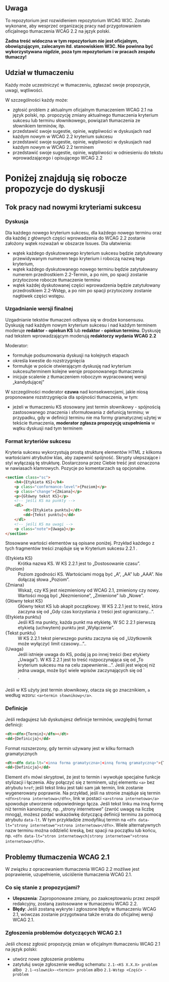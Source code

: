 ## Uwaga

To repozytorium jest rozwidleniem repozytorium WCAG W3C. Zostało wykonane, aby wesprzeć organizację pracy nad przygotowaniem oficjalnego tłumaczenia WCAG 2.2 na język polski.

**Żadna treść widoczna w tym repozytorium nie jest oficjalnym, obowiązującym, zalecanym itd. stanowiskiem W3C. Nie powinna być wykorzystywana nigdzie, poza tym repozytorium i w pracach zespołu tłumaczy!**

## Udział w tłumaczeniu

Każdy może uczestniczyć w tłumaczeniu, zgłaszać swoje propozycje, uwagi, wątliwości.

W szczególności każdy może:

- zgłosić problem z aktualnym oficjalnym tłumaczeniem WCAG 2.1 na język polski, np. propozycję zmiany aktualnego tłumaczenia kryterium sukcesu lub terminu słownikowego, powiązań tłumaczenia ze słownikiem terminów, itp.
- przedstawić swoje sugestie, opinie, wątpliwości w dyskusjach nad każdym nowym w WCAG 2.2 kryterium sukcesu  
- przedstawić swoje sugestie, opinie, wątpliwości w dyskusjach nad każdym nowym w WCAG 2.2 terminem
- przedstawić swoje sugestie, opinie, wątpliwości w odniesieniu do tekstu wprowadzającego i opisującego WCAG 2.2

# Poniżej znajdują się robocze propozycje do dyskusji

## Tok pracy nad nowymi kryteriami sukcesu

### Dyskusja

Dla każdego nowego kryterium sukcesu, dla każdego nowego terminu oraz dla każdej z głównych części wprowadzenia do WCAG 2.2 zostanie założony wątek rozważań w obszarze Issues.
Dla ułatwienia:

- wątek każdego dyskutowanego kryterium sukcesu będzie zatytułowany przewidywanym numerem tego kryterium i roboczą nazwą tego kryterium,
- wątek każdego dyskutowanego nowego terminu będzie zatytułowany numerem przedrostkiem 2.2-Termin, a po nim, po spacji zostanie przytoczone robocze tłumaczenie terminu
- wątek każdej dyskutowanej części wprowadzenia będzie zatytułowany przedrostkiem 2.2-Wstęp, a po nim po spacji przytoczony zostanie nagłówek części wstępu. 

### Uzgadnianie wersji finalnej
Uzgadnianie tekstów tłumaczeń odbywa się w drodze konsensusu.
Dyskusję nad każdym nowym kryterium sukcesu i nad każdym terminem moderuje **redaktor - opiekun KS** lub **redaktor - opiekun terminu**.
Dyskusję nad tekstem wprowadzającym moderują **redaktorzy wydania WCAG 2.2**

Moderator:

- formułuje podsumowania dyskusji na kolejnych etapach
- określa kwestie do rozstrzygnięcia
- formułuje w poście otwierającym dyskusję nad kryterium sukcesu/terminem kolejne wersje proponowanego tłumaczenia
- inicjuje scalenie z tłumaczeniem roboczym wypracowanej wersji „kandydującej”

W szczególności moderator **czuwa** nad konsekwencjami, jakie niosą proponowane rozstrzygnięcia dla spójności tłumaczenia, w tym:
- jeżeli w tłumaczeniu KS stosowany jest termin słownikowy - spójnością zastosowanego znaczenia i sformułowania z defunicją terminu; w przypadku, gdy w definicji terminu nie ma formy gramatycznej użytej w tekście tłumaczenia, **moderator zgłasza propozycję uzupełnienia** w wątku dyskusji nad tym terminem   
 
### Format kryteriów sukcesu

Kryteria sukcesu wykorzystują prostą strukturę elementów HTML z kilkoma wartościami atrybutów klas, aby zapewnić spójność. Skrypty ulepszające i styl wyłączają tę strukturę. Dostarczona przez Ciebie treść jest oznaczona w nawiasach klamrowych. Pozycje po komentarzach są opcjonalne.

```html
<section class="sc">
	<h4>{Etykieta KS}</h4>
	<p class="conformance-level">{Poziom}</p>
	<p class="change">{Zmiana}</p>
	<p>{Główny tekst KS}</p>
	<!-- jeśli KS ma punkty -->
	<dl>
		<dt>{Etykieta punktu}</dt>
		<dd>{Tekst punktu}</dd>
	</dl>
	<!-- jeśli KS ma uwagi -->
	<p class="note">{Uwaga}</p>
</section>
```

Stosowane wartości elementów są opisane poniżej. Przykład każdego z tych fragmentów treści znajduje się w Kryterium sukcesu 2.2.1 .

<dl>
	<dt>{Etykieta KS}</dt>
	<dd>Krótka nazwa KS. W KS 2.2.1 jest to „Dostosowanie czasu”.</dd>
	<dt>{Poziom}</dt>
	<dd>Poziom zgodności KS. Wartościami mogą być „A”, „AA” lub „AAA”. Nie dołączaj słowa „Poziom”.</dd>
	<dt>{Zmiana}</dt>
	<dd>Wskaż, czy KS jest niezmieniony od WCAG 2.1, zmieniony czy nowy. Wartości mogą być „Niezmienione”, „Zmienione” lub „Nowe”.</dd>
	<dt>{Główny tekst KS}</dt>
	<dd>Główny tekst KS lub akapit początkowy. W KS 2.2.1 jest to treść, która zaczyna się od „Gdy czas korzystania z treści jest ograniczany…”.</dd>
	<dt>{Etykieta punktu}</dt>
	<dd>Jeśli KS ma punkty, każda punkt ma etykietę. W SC 2.2.1 pierwszą etykietą (uchwytem) punktu jest „Wyłączenie”.</dd>
	<dt>{Tekst punktu}</dt>
	<dd>W KS 2.2.1 tekst pierwszego punktu zaczyna się od „Użytkownik może wyłączyć limit czasowy…”..</dd>
	<dt>{Uwaga}</dt>
	<dd>Jeśli istnieje uwaga do KS, podaj ją po innej treści (bez etykiety „Uwaga”). W KS 2.2.1 jest to treść rozpoczynająca się od „To kryterium sukcesu ma na celu zapewnienie…”. Jeśli jest więcej niż jedna uwaga, może być wiele wpisów zaczynających się od `<p class="note">`</dd>
</dl> 

Jeśli w KS użyty jest termin słownikowy, otacza się go znacznikiem, `a` według wzoru: `<a>termin słownikowy</a>`.
 
### Definicje

Jeśli redagujesz lub dyskutujesz definicje terminów, uwzględnij format definicji: 

```html
<dt><dfn>{Termin}</dfn></dt>
<dd>{Definicja}</dd>
```

Format rozszerzony, gdy termin używany jest w kilku formach gramatycznych

```html
<dt><dfn data-lt="<inna forma gramatyczna>|<inną formą gramatyczną>">{Termin}</dfn></dt>
<dd>{Definicja}</dd>
```

Element ```dfn``` mówi skryptowi, że jest to termin i wywołuje specjalne funkcje stylizacji i łączenia. Aby połączyć się z terminem, użyj elementu `<a>` bez atrybutu `href`; jeśli tekst linku jest taki sam jak termin, link zostanie wygenerowany poprawnie. Na przykład, jeśli na stronie znajduje się termin `<dfn>strona internetowa</dfn>`, link w postaci `<a>strona internetowa</a>` spowoduje utworzenie odpowiedniego łącza. Jeśli tekst linku ma inną formę niż termin kanoniczny, np. „strony internetowe” (zwróć uwagę na liczbę mnogą), możesz podać wskazówkę dotyczącą definicji terminu za pomocą atrybutu `data-lt`. W tym przykładzie zmodyfikuj termin na `<dfn data-lt="strony internetowe">strona internetowa</dfn>`. Wiele alternatywnych nazw terminu można oddzielić kreską, bez spacji na początku lub końcu, np. `<dfn data-lt="stron internetowych|strony internetowe">strona internetowa</dfn>`. 
 

## Problemy tłumaczenia WCAG 2.1
W związku z opracowaniem tłumaczenia WCAG 2.2 możliwe jest poprawienie, uzupełnienie, uściślenie tłumaczenia WCAG 2.1. 

### Co się stanie z propozycjami? 
- **Ulepszenia**: Zaproponowane zmiany, po zaakceptowaniu przez zespół redakcyjny, zostaną zastosowane w tłumaczeniu WCAG 2.2. 
- **Błędy**: Jeśli zostaną wykryte i zgłoszone błędy w tłumaczeniu WCAG 2.1, wówczas zostanie przygotwana także errata do oficjalnej wersji WCAG 2.1.  

### Zgłoszenia problemów dotyczących WCAG 2.1
Jeśli chcesz zgłosić propozycję zmian w oficjalnym tłumaczeniu WCAG 2.1 na język polski:

- utwórz nowe zgłoszenie problemu
- zatytułuj swoje zgłoszenie według schematu: `2.1-<KS X.X.X> problem` albo ` 2.1-<slownik>-<termin> problem` albo `2.1-Wstęp <Część> - problem`






